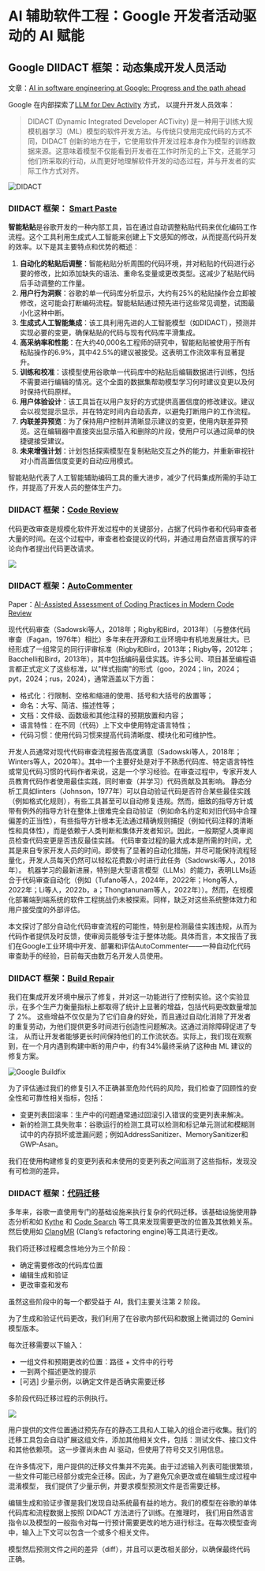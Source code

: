 # AI 辅助软件工程：Google 开发者活动驱动的 AI 赋能

## Google DIIDACT 框架：动态集成开发人员活动

文章：[AI in software engineering at Google: Progress and the path ahead](https://research.google/blog/ai-in-software-engineering-at-google-progress-and-the-path-ahead/)

Google
在内部探索了[LLM for Dev Activity](https://research.google/blog/large-sequence-models-for-software-development-activities/)
方式， 以提升开发人员效率：

> DIDACT (Dynamic Integrated Developer ACTivity) 是一种用于训练大规模机器学习（ML）模型的软件开发方法。与传统只使用完成代码的方式不同，DIDACT
> 创新的地方在于，它使用软件开发过程本身作为模型的训练数据来源。这意味着模型不仅能看到开发者在工作时所见的上下文，还能学习他们所采取的行动，从而更好地理解软件开发的动态过程，并与开发者的实际工作方式对齐。

![DIDACT](images/google-didact.png)

### DIIDACT 框架： [Smart Paste](https://research.google/blog/smart-paste-for-context-aware-adjustments-to-pasted-code/)

**智能粘贴**是谷歌开发的一种内部工具，旨在通过自动调整粘贴代码来优化编码工作流程。这个工具利用生成式人工智能来创建上下文感知的修改，从而提高代码开发的效率。以下是其主要特点和优势的概述：

1. **自动化的粘贴后调整**：智能粘贴分析周围的代码环境，并对粘贴的代码进行必要的修改，比如添加缺失的语法、重命名变量或更改类型。这减少了粘贴代码后手动调整的工作量。
2. **用户行为洞察**：谷歌的单一代码库分析显示，大约有25%的粘贴操作会立即被修改，这可能会打断编码流程。智能粘贴通过预先进行这些常见调整，试图最小化这种中断。
3. **生成式人工智能集成**：该工具利用先进的人工智能模型（如DIDACT），预测并实现必要的变更，确保粘贴的代码与现有代码库平滑集成。
4. **高采纳率和性能**：在大约40,000名工程师的研究中，智能粘贴被使用于所有粘贴操作的6.9%，其中42.5%的建议被接受。这表明工作流效率有显著提升。
5. **训练和校准**：该模型使用谷歌单一代码库中的粘贴后编辑数据进行训练，包括不需要进行编辑的情况。这个全面的数据集帮助模型学习何时建议变更以及何时保持代码原样。
6. **用户体验设计**：该工具旨在以用户友好的方式提供高置信度的修改建议。建议会以视觉提示显示，并在特定时间内自动丢弃，以避免打断用户的工作流程。
7. **内联差异预览**：为了保持用户控制并清晰显示建议的变更，使用内联差异预览。这在编辑器中直接突出显示插入和删除的片段，使用户可以通过简单的快捷键接受建议。
8. **未来增强计划**：计划包括探索模型在复制粘贴交互之外的能力，并重新审视针对小而高置信度变更的自动应用模式。

智能粘贴代表了人工智能辅助编码工具的重大进步，减少了代码集成所需的手动工作，并提高了开发人员的整体生产力。

### DIIDACT 框架：[Code Review](https://research.google/blog/resolving-code-review-comments-with-ml/)

代码更改审查是规模化软件开发过程中的关键部分，占据了代码作者和代码审查者大量的时间。在这个过程中，审查者检查提议的代码，并通过用自然语言撰写的评论向作者提出代码更改请求。

![](images/suggestion-filter-funnel.png)

### DIIDACT 框架：[AutoCommenter](https://arxiv.org/abs/2405.13565)

Paper：[AI-Assisted Assessment of Coding Practices in Modern Code Review](https://arxiv.org/abs/2405.13565)

现代代码审查（Sadowski等人，2018年；Rigby和Bird，2013年）（与整体代码审查（Fagan，1976年）相比）多年来在开源和工业环境中有机地发展壮大。已经形成了一组常见的同行评审标准（Rigby和Bird，2013年；Rigby等，2012年；Bacchelli和Bird，2013年），其中包括编码最佳实践。许多公司、项目甚至编程语言都正式定义了这些标准，以"样式指南"的形式（goo，2024；lin，2024；pyt，2024；rus，2024），通常涵盖以下方面：

- 格式化：行限制、空格和缩进的使用、括号和大括号的放置等；
- 命名：大写、简洁、描述性等；
- 文档：文件级、函数级和其他注释的预期放置和内容；
- 语言特性：在不同（代码）上下文中使用特定语言特性；
- 代码习惯：使用代码习惯来提高代码清晰度、模块化和可维护性。

开发人员通常对现代代码审查流程报告高度满意（Sadowski等人，2018年；Winters等人，2020年）。其中一个主要好处是对于不熟悉代码库、特定语言特性或常见代码习惯的代码作者来说，这是一个学习经验。在审查过程中，专家开发人员教育代码作者使用最佳实践，同时审查（并学习）代码贡献及其影响。
静态分析工具如linters（Johnson，1977年）可以自动验证代码是否符合某些最佳实践（例如格式化规则），有些工具甚至可以自动修复违规。然而，细致的指导方针或带有例外的指导方针在整体上很难完全自动验证（例如命名约定和对旧代码中合理偏差的正当性），有些指导方针根本无法通过精确规则捕捉（例如代码注释的清晰性和具体性），而是依赖于人类判断和集体开发者知识。因此，一般期望人类审阅员检查代码变更是否违反最佳实践。
代码审查过程的最大成本是所需的时间，尤其是来自专家开发人员的时间。即使有了显著的自动化措施，并尽可能保持流程轻量化，开发人员每天仍然可以轻松花费数小时进行此任务（Sadowski等人，2018年）。
机器学习的最新进展，特别是大型语言模型（LLMs）的能力，表明LLMs适合于代码审查自动化（例如（Tufano等人，2024年，2022年；Hong等人，2022年；Li等人，2022b，a；Thongtanunam等人，2022年））。然而，在规模化部署端到端系统的软件工程挑战仍未被探索。同样，缺乏对这些系统整体效力和用户接受度的外部评估。

本文探讨了部分自动化代码审查流程的可能性，特别是检测最佳实践违规，从而为代码作者提供及时反馈，使审阅员能够专注于整体功能。具体而言，本文报告了我们在Google工业环境中开发、部署和评估AutoCommenter——一种自动化代码审查助手的经验，目前每天由数万名开发人员使用。

### DIIDACT 框架：[Build Repair](https://research.google/blog/safely-repairing-broken-builds-with-ml/)

我们在集成开发环境中展示了修复，并对这一功能进行了控制实验。这个实验显示，在多个生产力衡量指标上都取得了统计上显著的增益，包括代码更改数量增加了
2%。
这些增益不仅仅是为了它们自身的好处，而且通过自动化消除了开发者的重复劳动，为他们提供更多时间进行创造性问题解决。这通过消除障碍促进了专注，
从而让开发者能够更长时间保持他们的工作流状态。实际上，我们现在观察到，在一个月内遇到构建中断的用户中，约有34%最终采纳了这种由
ML 建议的修复方案。

![Google Buildfix](images/google-build-fix.png)

为了评估通过我们的修复引入不正确甚至危险代码的风险，我们检查了回顾性的安全性和可靠性相关指标，包括：

- 变更列表回滚率：生产中的问题通常通过回滚引入错误的变更列表来解决。
- 新的检测工具失败率：谷歌运行的检测工具可以检测和标记单元测试和模糊测试中的内存损坏或泄漏问题；例如AddressSanitizer、MemorySanitizer和GWP-Asan。

我们在使用构建修复的变更列表和未使用的变更列表之间监测了这些指标，发现没有可检测的差异。


### DIIDACT 框架：[代码迁移](https://research.google/blog/accelerating-code-migrations-with-ai/)

多年来，谷歌一直使用专门的基础设施来执行复杂的代码迁移。该基础设施使用静态分析和如 [Kythe](https://kythe.io/)
和 [Code Search](https://abseil.io/resources/swe-book/html/ch17.html)
等工具来发现需要更改的位置及其依赖关系。然后使用如 [ClangMR](https://clang.llvm.org/docs/RefactoringEngine.html) (Clang’s
refactoring engine)等工具进行更改。


我们将迁移过程概念性地分为三个阶段：

- 确定需要修改的代码库位置
- 编辑生成和验证
- 更改审查和发布

虽然这些阶段中的每一个都受益于 AI，我们主要关注第 2 阶段。

为了生成和验证代码更改，我们利用了在谷歌内部代码和数据上微调过的 Gemini 模型版本。

每次迁移需要以下输入：

- 一组文件和预期更改的位置：路径 + 文件中的行号
- 一到两个描述更改的提示
- [可选] 少量示例，以确定文件是否确实需要迁移

多阶段代码迁移过程的示例执行。

![](images/Google-AI_code_migrations.jpg)

用户提供的文件位置通过预先存在的静态工具和人工输入的组合进行收集。我们的迁移工具包会自动扩展这组文件，添加其他相关文件，包括：测试文件、接口文件和其他依赖项。
这一步骤尚未由 AI 驱动，但使用了符号交叉引用信息。

在许多情况下，用户提供的迁移文件集并不完美。由于过滤输入列表可能很繁琐，一些文件可能已经部分或完全迁移。因此，为了避免冗余更改或在编辑生成过程中混淆模型，
我们提供了少量示例，并要求模型预测文件是否需要迁移。

编辑生成和验证步骤是我们发现自动系统最有益的地方。我们的模型在谷歌的单体代码库和流程数据上按照 DIDACT 方法进行了训练。在推理时，
我们用自然语言指令以及模型的一般指令对每一行预计需要更改的地方进行标注。在每次模型查询中，输入上下文可以包含一个或多个相关文件。

模型然后预测文件之间的差异（diff），并且可以更改相关部分，以确保最终代码正确。
